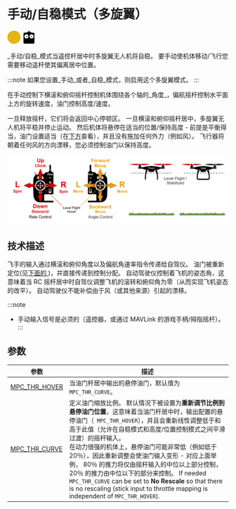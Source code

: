 # 手动/自稳模式（多旋翼）

[<img src="../../assets/site/difficulty_medium.png" title="飞行难度：中等" width="30px" />](../getting_started/flight_modes.md#key_difficulty)&nbsp;[<img src="../../assets/site/remote_control.svg" title="需要手动/遥控器控制" width="30px" />](../getting_started/flight_modes.md#key_manual)&nbsp;

_手动/自稳_模式当遥控杆居中时多旋翼无人机将自稳。 要手动使机体移动/飞行您需要移动遥杆使其偏离居中位置。

:::note
如果您设置_手动_或者_自稳_模式，则启用这个多旋翼模式。
:::

在手动控制下横滚和俯仰摇杆控制机体围绕各个轴的_角度_，偏航摇杆控制水平面上方的旋转速度，油门控制高度/速度。

一旦释放摇杆，它们将会返回中心停顿区。 一旦横滚和俯仰摇杆居中，多旋翼无人机将平稳并停止运动。 然后机体将悬停在适当的位置/保持高度 - 前提是平衡得当，油门设置适当（在[下方](#params)查看），并且没有施加任何外力（例如风）。 飞行器将朝着任何风的方向漂移，您必须控制油门以保持高度。

![多旋翼手动飞行](../../assets/flight_modes/manual_stabilized_MC.png)

## 技术描述

飞手的输入通过横滚和俯仰角度以及偏航角速率指令传递给自驾仪。 油门被重新定位(见[下面的 ](#params))，并直接传递到控制分配。 自动驾驶仪控制着飞机的姿态角，这意味着当 RC 摇杆居中时自驾仪调整飞机的滚转和俯仰角为零（从而实现飞机姿态的改平）。 自动驾驶仪不能补偿由于风（或其他来源）引起的漂移。

:::note

- 手动输入信号是必须的（遥控器，或通过 MAVLink 的游戏手柄/拇指摇杆）。
:::

<a id="params"></a>

## 参数

| 参数                                                                                                  | 描述                                                                                                                                                                                                                                                                                                                                                                                                  |
| --------------------------------------------------------------------------------------------------- | --------------------------------------------------------------------------------------------------------------------------------------------------------------------------------------------------------------------------------------------------------------------------------------------------------------------------------------------------------------------------------------------------- |
| <a id="MPC_THR_HOVER"></a>[MPC_THR_HOVER](../advanced_config/parameter_reference.md#MPC_THR_HOVER) | 当油门杆居中输出的悬停油门，默认值为`MPC_THR_CURVE`。                                                                                                                                                                                                                                                                                                                                                                  |
| <a id="MPC_THR_CURVE"></a>[MPC_THR_CURVE](../advanced_config/parameter_reference.md#MPC_THR_CURVE) | 定义油门缩放比例。 默认情况下被设置为**重新调节比例到悬停油门位置**，这意味着当油门杆居中时，输出配置的悬停油门（` MPC_THR_HOVER`），并且会重新线性调整低于和高于此值（允许在自稳模式和高度/位置控制模式之间平滑过渡）的摇杆输入。 <br>在动力很强的机体上，悬停油门可能非常低（例如低于 20％），因此重新调整会使油门输入变形 - 对应上面举例， 80％ 的推力将仅由摇杆输入的中位以上部分控制，20％ 的推力由中位以下的部分来控制。 If needed `MPC_THR_CURVE` can be set to **No Rescale** so that there is no rescaling (stick input to throttle mapping is independent of `MPC_THR_HOVER`). |
